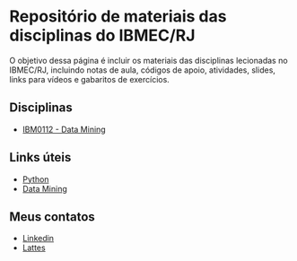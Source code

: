 # Repositório de materiais das disciplinas do IBMEC/RJ

O objetivo dessa página é incluir os materiais das disciplinas lecionadas no IBMEC/RJ, incluindo notas de aula, códigos de apoio, atividades, slides, links para vídeos e gabaritos de exercícios.

## Disciplinas

* [IBM0112 - Data Mining](/ibm0112_datamining/datamining.md)

## Links úteis

* [Python](/links/python.md)
* [Data Mining](/links/datamining.md)

## Meus contatos

<!---* E-mail: <@professores.ibmec.edu.br> --->
* [Linkedin](https://www.linkedin.com/in/cassius-figueiredo-935161/)
* [Lattes](http://lattes.cnpq.br/6086456723825574)
